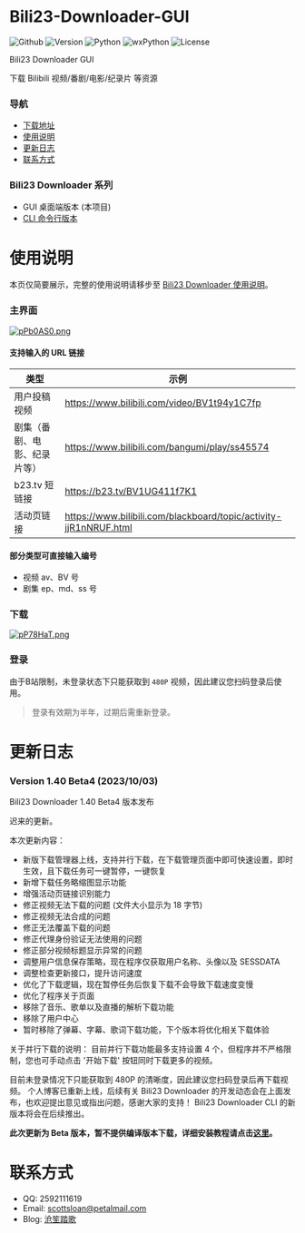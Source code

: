 # Bili23-Downloader-GUI
![Github](https://img.shields.io/badge/GitHub-black?logo=github&style=flat) ![Version](https://img.shields.io/github/v/release/ScottSloan/Bili23-Downloader?style=flat) ![Python](https://img.shields.io/badge/Python-3.11.5-green?style=flat) ![wxPython](https://img.shields.io/badge/wxPython-4.2.1-green?style=flat) ![License](https://img.shields.io/badge/license-MIT-orange?style=flat)

Bili23 Downloader GUI

下载 Bilibili 视频/番剧/电影/纪录片 等资源  

### **导航**
+ [下载地址](https://github.com/ScottSloan/Bili23-Downloader/releases)
+ [使用说明](#使用说明)
+ [更新日志](#更新日志) 
+ [联系方式](#联系方式)

### **Bili23 Downloader 系列**
* GUI 桌面端版本 (本项目)
* [CLI 命令行版本](https://github.com/ScottSloan/Bili23-Downloader-CLI) 

# 使用说明
本页仅简要展示，完整的使用说明请移步至 [Bili23 Downloader 使用说明](http://116.63.172.112:6888/archives/12/)。

### **主界面**
[![pPb0AS0.png](https://z1.ax1x.com/2023/09/28/pPb0AS0.png)](https://imgse.com/i/pPb0AS0)

#### **支持输入的 URL 链接**
| 类型 | 示例  |
| ---- | ---- |
| 用户投稿视频 | https://www.bilibili.com/video/BV1t94y1C7fp |
| 剧集（番剧、电影、纪录片等） | https://www.bilibili.com/bangumi/play/ss45574 |
| b23.tv 短链接 | https://b23.tv/BV1UG411f7K1 |
| 活动页链接 | https://www.bilibili.com/blackboard/topic/activity-jjR1nNRUF.html |

#### **部分类型可直接输入编号**
- 视频 av、BV 号
- 剧集 ep、md、ss 号

### **下载**
[![pP78HaT.png](https://z1.ax1x.com/2023/09/25/pP78HaT.png)](https://imgse.com/i/pP78HaT) 

### **登录**
由于B站限制，未登录状态下只能获取到 `480P` 视频，因此建议您扫码登录后使用。

> 登录有效期为半年，过期后需重新登录。

# 更新日志
### **Version 1.40 Beta4 (2023/10/03)**
Bili23 Downloader 1.40 Beta4 版本发布

迟来的更新。

本次更新内容：
* 新版下载管理器上线，支持并行下载，在下载管理页面中即可快速设置，即时生效，且下载任务可一键暂停，一键恢复
* 新增下载任务略缩图显示功能
* 增强活动页链接识别能力
* 修正视频无法下载的问题 (文件大小显示为 18 字节)
* 修正视频无法合成的问题
* 修正无法覆盖下载的问题
* 修正代理身份验证无法使用的问题
* 修正部分视频标题显示异常的问题
* 调整用户信息保存策略，现在程序仅获取用户名称、头像以及 SESSDATA
* 调整检查更新接口，提升访问速度
* 优化了下载逻辑，现在暂停任务后恢复下载不会导致下载速度变慢
* 优化了程序关于页面
* 移除了音乐、歌单以及直播的解析下载功能
* 移除了用户中心
* 暂时移除了弹幕、字幕、歌词下载功能，下个版本将优化相关下载体验

关于并行下载的说明：
目前并行下载功能最多支持设置 4 个，但程序并不严格限制，您也可手动点击 '开始下载' 按钮同时下载更多的视频。

目前未登录情况下只能获取到 480P 的清晰度，因此建议您扫码登录后再下载视频。
个人博客已重新上线，后续有关 Bili23 Downloader 的开发动态会在上面发布，也欢迎提出意见或指出问题，感谢大家的支持！
Bili23 Downloader CLI 的新版本将会在后续推出。

**此次更新为 Beta 版本，暂不提供编译版本下载，详细安装教程请点击[这里](http://116.63.172.112:6888/archives/12/)。**

# 联系方式
- QQ: 2592111619
- Email: scottsloan@petalmail.com
- Blog: [沧笙踏歌](http://116.63.172.112:6888/)
